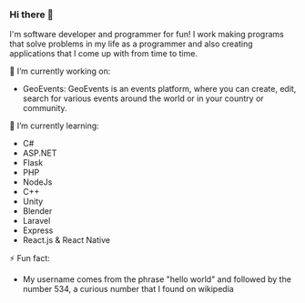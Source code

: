 ### Hi there 👋

I'm software developer and programmer for fun!
I work making programs that solve problems in my life as a programmer and also creating applications that I come up with from time to time.



🔭 I’m currently working on:
- GeoEvents: GeoEvents is an events platform, where you can create, edit, search for various events around the world or in your country or community.

🌱 I’m currently learning:
- C#
- ASP.NET
- Flask
- PHP
- NodeJs
- C++
- Unity
- Blender
- Laravel
- Express
- React.js & React Native


⚡ Fun fact:
- My username comes from the phrase "hello world" and followed by the number 534, a curious number that I found on wikipedia
